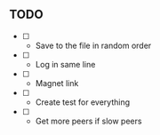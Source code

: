 ## TODO

* [ ] - Save to the file in random order
* [ ] - Log in same line
* [ ] - Magnet link
* [ ] - Create test for everything
* [ ] - Get more peers if slow peers
